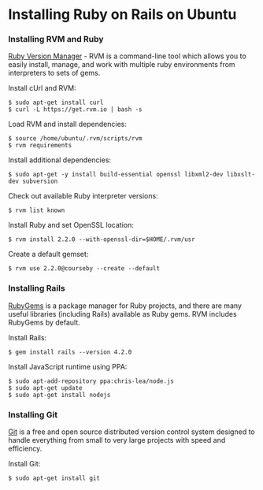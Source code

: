 # Installing Ruby on Rails on Ubuntu

### Installing RVM and Ruby

[Ruby Version Manager](https://rvm.io/) - RVM is a command-line tool which allows you to easily install, manage, and work with multiple ruby environments from interpreters to sets of gems.

Install cUrl and RVM:

    $ sudo apt-get install curl
    $ curl -L https://get.rvm.io | bash -s

Load RVM and install dependencies:
    
    $ source /home/ubuntu/.rvm/scripts/rvm
    $ rvm requirements

Install additional dependencies:

    $ sudo apt-get -y install build-essential openssl libxml2-dev libxslt-dev subversion

Check out available Ruby interpreter versions:

    $ rvm list known

Install Ruby and set OpenSSL location:

    $ rvm install 2.2.0 --with-openssl-dir=$HOME/.rvm/usr

Create a default gemset:

    $ rvm use 2.2.0@courseby --create --default

### Installing Rails

[RubyGems](https://rubygems.org/) is a package manager for Ruby projects, and there are many useful libraries (including Rails) available as Ruby gems. RVM includes RubyGems by default. 

Install Rails:

    $ gem install rails --version 4.2.0

Install JavaScript runtime using PPA:

    $ sudo apt-add-repository ppa:chris-lea/node.js
    $ sudo apt-get update
    $ sudo apt-get install nodejs

### Installing Git

[Git](http://git-scm.com/) is a free and open source distributed version control system designed to handle everything from small to very large projects with speed and efficiency.

Install Git:

    $ sudo apt-get install git
